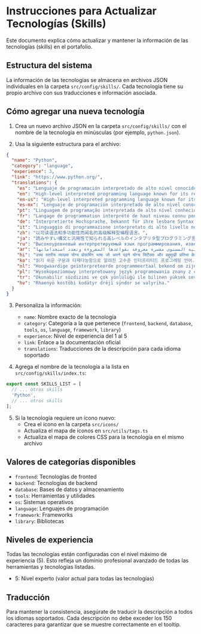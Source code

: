 # Instrucciones para Actualizar Tecnologías (Skills)

Este documento explica cómo actualizar y mantener la información de las tecnologías (skills) en el portafolio.

## Estructura del sistema

La información de las tecnologías se almacena en archivos JSON individuales en la carpeta `src/config/skills/`. Cada tecnología tiene su propio archivo con sus traducciones e información asociada.

## Cómo agregar una nueva tecnología

1. Crea un nuevo archivo JSON en la carpeta `src/config/skills/` con el nombre de la tecnología en minúsculas (por ejemplo, `python.json`).

2. Usa la siguiente estructura para el archivo:

```json
{
  "name": "Python",
  "category": "language",
  "experience": 3,
  "link": "https://www.python.org/",
  "translations": {
    "es": "Lenguaje de programación interpretado de alto nivel conocido por su sintaxis legible y versatilidad.",
    "en": "High-level interpreted programming language known for its readable syntax and versatility.",
    "en-us": "High-level interpreted programming language known for its readable syntax and versatility.",
    "es-mx": "Lenguaje de programación interpretado de alto nivel conocido por su sintaxis legible y versatilidad.",
    "pt": "Linguagem de programação interpretada de alto nível conhecida por sua sintaxe legível e versatilidade.",
    "fr": "Langage de programmation interprété de haut niveau connu pour sa syntaxe lisible et sa polyvalence.",
    "de": "Interpretierte Hochsprache, bekannt für ihre lesbare Syntax und Vielseitigkeit.",
    "it": "Linguaggio di programmazione interpretato di alto livello noto per la sua sintassi leggibile e versatilità.",
    "zh": "以可读语法和多功能性而闻名的高级解释型编程语言。",
    "ja": "読みやすい構文と汎用性で知られる高レベルのインタプリタ型プログラミング言語。",
    "ru": "Высокоуровневый интерпретируемый язык программирования, известный своим читаемым синтаксисом и универсальностью.",
    "ar": "لغة برمجة عالية المستوى مفسرة معروفة بقواعدها المقروءة وتعدد استخداماتها.",
    "hi": "उच्च स्तरीय व्याख्या योग्य प्रोग्रामिंग भाषा जो अपने पढ़ने योग्य सिंटैक्स और बहुमुखी प्रतिभा के लिए जानी जाती है।",
    "ko": "읽기 쉬운 구문과 다재다능함으로 알려진 고수준 인터프리티드 프로그래밍 언어.",
    "nl": "Hoogwaardige geïnterpreteerde programmeertaal bekend om zijn leesbare syntaxis en veelzijdigheid.",
    "pl": "Wysokopoziomowy interpretowany język programowania znany z czytelnej składni i wszechstronności.",
    "tr": "Okunabilir sözdizimi ve çok yönlülüğü ile bilinen yüksek seviyeli yorumlanmış programlama dili.",
    "hv": "Rhaenyō kostōbi kodātyr drējī sȳndor se valyrīha."
  }
}
```

3. Personaliza la información:
   - `name`: Nombre exacto de la tecnología
   - `category`: Categoría a la que pertenece (`frontend`, `backend`, `database`, `tools`, `os`, `language`, `framework`, `library`)
   - `experience`: Nivel de experiencia del 1 al 5
   - `link`: Enlace a la documentación oficial
   - `translations`: Traducciones de la descripción para cada idioma soportado

4. Agrega el nombre de la tecnología a la lista en `src/config/skills/index.ts`:

```typescript
export const SKILLS_LIST = [
  // ... otros skills
  'Python',
  // ... otros skills
];
```

5. Si la tecnología requiere un ícono nuevo:
   - Crea el ícono en la carpeta `src/icons/`
   - Actualiza el mapa de íconos en `src/utils/tags.ts`
   - Actualiza el mapa de colores CSS para la tecnología en el mismo archivo

## Valores de categorías disponibles

- `frontend`: Tecnologías de fronted
- `backend`: Tecnologías de backend
- `database`: Bases de datos y almacenamiento
- `tools`: Herramientas y utilidades
- `os`: Sistemas operativos
- `language`: Lenguajes de programación
- `framework`: Frameworks
- `library`: Bibliotecas

## Niveles de experiencia

Todas las tecnologías están configuradas con el nivel máximo de experiencia (5). Esto refleja un dominio profesional avanzado de todas las herramientas y tecnologías listadas.

- 5: Nivel experto (valor actual para todas las tecnologías)

## Traducción

Para mantener la consistencia, asegúrate de traducir la descripción a todos los idiomas soportados. Cada descripción no debe exceder los 150 caracteres para garantizar que se muestre correctamente en el tooltip.
